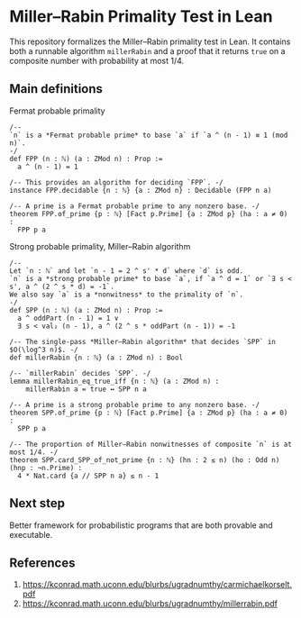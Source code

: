 # Miller–Rabin Primality Test in Lean

This repository formalizes the Miller–Rabin primality test in Lean. It contains both a runnable algorithm `millerRabin` and a proof that it returns `true` on a composite number with probability at most 1/4.

## Main definitions

Fermat probable primality
```lean
/--
`n` is a *Fermat probable prime* to base `a` if `a ^ (n - 1) ≡ 1 (mod n)`.
-/
def FPP (n : ℕ) (a : ZMod n) : Prop :=
  a ^ (n - 1) = 1

/-- This provides an algorithm for deciding `FPP`. -/
instance FPP.decidable {n : ℕ} {a : ZMod n} : Decidable (FPP n a)

/-- A prime is a Fermat probable prime to any nonzero base. -/
theorem FPP.of_prime {p : ℕ} [Fact p.Prime] {a : ZMod p} (ha : a ≠ 0) :
  FPP p a
```

Strong probable primality, Miller–Rabin algorithm
```lean
/--
Let `n : ℕ` and let `n - 1 = 2 ^ s' * d` where `d` is odd.
`n` is a *strong probable prime* to base `a`, if `a ^ d = 1` or `∃ s < s', a ^ (2 ^ s * d) = -1`.
We also say `a` is a *nonwitness* to the primality of `n`.
-/
def SPP (n : ℕ) (a : ZMod n) : Prop :=
  a ^ oddPart (n - 1) = 1 ∨
  ∃ s < val₂ (n - 1), a ^ (2 ^ s * oddPart (n - 1)) = -1

/-- The single-pass *Miller–Rabin algorithm* that decides `SPP` in $O(\log^3 n)$. -/
def millerRabin {n : ℕ} (a : ZMod n) : Bool

/-- `millerRabin` decides `SPP`. -/
lemma millerRabin_eq_true_iff {n : ℕ} (a : ZMod n) :
    millerRabin a = true ↔ SPP n a

/-- A prime is a strong probable prime to any nonzero base. -/
theorem SPP.of_prime {p : ℕ} [Fact p.Prime] {a : ZMod p} (ha : a ≠ 0) :
  SPP p a

/-- The proportion of Miller–Rabin nonwitnesses of composite `n` is at most 1/4. -/
theorem SPP.card_SPP_of_not_prime {n : ℕ} (hn : 2 ≤ n) (ho : Odd n) (hnp : ¬n.Prime) :
  4 * Nat.card {a // SPP n a} ≤ n - 1
```

## Next step

Better framework for probabilistic programs that are both provable and executable.

## References
1. https://kconrad.math.uconn.edu/blurbs/ugradnumthy/carmichaelkorselt.pdf
2. https://kconrad.math.uconn.edu/blurbs/ugradnumthy/millerrabin.pdf
